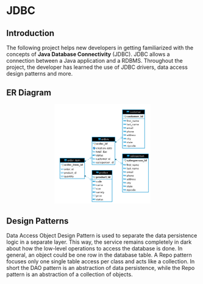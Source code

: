 # JDBC

## Introduction
The following project helps new developers in getting familiarized with the 
concepts of **Java Database Connectivity** (JDBC). JDBC allows a connection between
a Java application and a RDBMS. Throughout the project, the developer has learned
the use of JDBC drivers, data access design patterns and more.

## ER Diagram
<p align="center">
    <img src="./assets/ERDiagram.png" height="1%" width="50%">
</p>
 
## Design Patterns
Data Access Object Design Pattern is used to separate the data persistence logic in a separate layer. 
This way, the service remains completely in dark about how the low-level operations to access the database is done.
In general, an object could be one row in the database table. 
A Repo pattern focuses only one single table access per class and acts like a collection.
In short the DAO pattern is an abstraction of data persistence, while the Repo pattern
is an abstraction of a collection of objects. 
